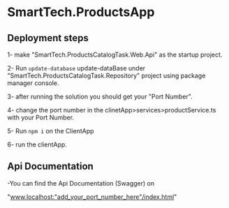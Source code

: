 # SmartTech.ProductsApp

## Deployment steps
1- make "SmartTech.ProductsCatalogTask.Web.Api" as the startup project.

2- Run `update-database` update-dataBase under "SmartTech.ProductsCatalogTask.Repository" project using package manager console.

3- after running the solution you should get your "Port Number".

4- change the port number in the clinetApp>services>productService.ts with your Port Number.

5- Run `npm i`  on the ClientApp

6- run the clientApp.

## Api Documentation

-You can find the Api Documentation (Swagger) on 

"www.localhost:"add_your_port_number_here"/index.html"
